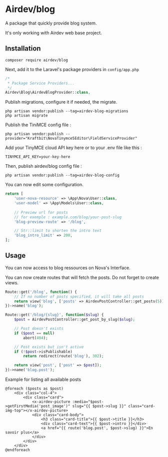 # Airdev/blog
A package that quickly provide blog system.

It's only working with Airdev web base project.

## Installation
```shell
composer require airdev/blog
```

Next, add it to the Laravel's package providers in ``config/app.php``
```php
/*
 * Package Service Providers...
 */
Airdev\Blog\AirdevBlogProvider::class,
```

Publish migrations, configure it if needed, the migrate.
```shell
php artisan vendor:publish --tag=airdev-blog-migrations
php artisan migrate
```

Publish the TiniMCE config file :
```shell
php artisan vendor:publish --provider="Kraftbit\NovaTinymce5Editor\FieldServiceProvider"
```
Add your TinyMCE cloud API key here or to your .env file like this :
```env
TINYMCE_API_KEY=your-key-here
```
Then, publish airdev/blog config file :
```shell
php artisan vendor:publish --tag=airdev-blog-config
```



You can now edit some configuration.
```php
return [
    'user-nova-resource' => \App\Nova\User::class,
    'user-model' => \App\Models\User::class,
    
    // Preview url for posts
    // for exemple : example.com/blog/your-post-slug
    'blog-preview-route' => '/blog',

    // Str::limit to shorten the intro text
    'blog_intro_limit' => 200,
];
```

## Usage
You can now access to blog ressources on Nova's Interface.

You can now create routes that will fetch the posts. Do not forget to create views.
```php
Route::get('/blog', function() {
    // If no number of posts specified, it will take all posts
    return view('blog', ['posts' => AirdevPostController::get_posts(5)]);
})->name('blog');

Route::get('/blog/{slug}', function($slug) {
    $post = AirdevPostController::get_post_by_slug($slug);

    // Post doesn't exists
    if ($post == null)
        abort(404);

    // Post exists but isn't active
    if (!$post->isPublishable)
        return redirect(route('blog'), 302);

    return view('post', ['post' => $post]);
})->name('blog.post');
```

Example for listing all available posts
```blade
@foreach ($posts as $post)
    <div class="col-4">
        <div class="card">
            <x-airdev-picture :media="$post->getFirstMedia('post_image')" slug="{{ $post->slug }}" class="card-img-top"></x-airdev-picture>
            <div class="card-body">
                <h3 class="card-title">{{ $post->title }}</h3>
                <div class="card-text">{{ $post->intro }}</div>
                <a href="{{ route('blog.post', $post->slug) }}">En savoir plus</a>
            </div>
        </div>
    </div>
@endforeach
```